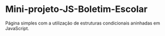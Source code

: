 # Mini-projeto-JS-Boletim-Escolar
 Página simples com a utilização de estruturas condicionais aninhadas em JavaScript.
